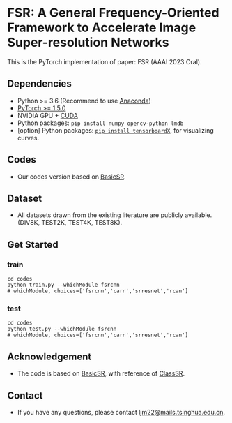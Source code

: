 # FSR: A General Frequency-Oriented Framework to Accelerate Image Super-resolution Networks
This is the PyTorch implementation of paper: FSR (AAAI 2023 Oral).

## Dependencies

- Python >= 3.6 (Recommend to use [Anaconda](https://www.anaconda.com/download/#linux))
- [PyTorch >= 1.5.0](https://pytorch.org/)
- NVIDIA GPU + [CUDA](https://developer.nvidia.com/cuda-downloads)
- Python packages: `pip install numpy opencv-python lmdb`
- [option] Python packages: [`pip install tensorboardX`](https://github.com/lanpa/tensorboardX), for visualizing curves.

## Codes 
- Our codes version based on [BasicSR](https://github.com/xinntao/BasicSR). 

## Dataset
- All datasets drawn from the existing literature are publicly available. (DIV8K, TEST2K, TEST4K, TEST8K).

## Get Started
### train
```
cd codes
python train.py --whichModule fsrcnn 
# whichModule, choices=['fsrcnn','carn','srresnet','rcan']
```
### test
```
cd codes
python test.py --whichModule fsrcnn 
# whichModule, choices=['fsrcnn','carn','srresnet','rcan']
```
## Acknowledgement
- The code is based on [BasicSR](https://github.com/xinntao/BasicSR), with reference of [ClassSR](https://github.com/XPixelGroup/ClassSR).

## Contact
- If you have any questions, please contact <ljm22@mails.tsinghua.edu.cn>.

